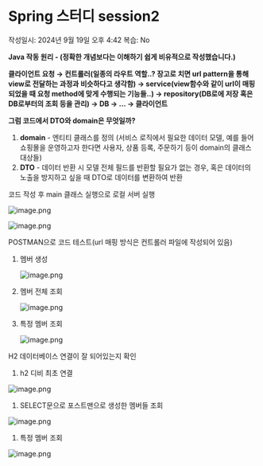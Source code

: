 # Spring 스터디 session2

작성일시: 2024년 9월 19일 오후 4:42
복습: No

**Java 작동 원리 - (정확한 개념보다는 이해하기 쉽게 비유적으로 작성했습니다.)**

**클라이언트 요청 → 컨트롤러(일종의 라우트 역할..? 장고로 치면 url pattern을 통해 view로 전달하는 과정과 비슷하다고 생각함) → service(view함수와 같이 url이 매핑되었을 때 요청 method에 맞게 수행되는 기능들..) → repository(DB로에 저장 혹은 DB로부터의 조회 등을 관리) → DB → … → 클라이언트**

**그럼 코드에서 DTO와 domain은 무엇일까?**

1. **domain** - 엔티티 클래스를 정의 (서비스 로직에서 필요한 데이터 모델, 예를 들어 쇼핑몰을 운영하고자 한다면 사용자, 상품 등록, 주문하기 등이 domain의 클래스 대상들)
2. **DTO** - 데이터 반환 시 모델 전체 필드를 반환할 필요가 없는 경우, 혹은 데이터의 노출을 방지하고 싶을 때 DTO로 데이터를 변환하여 반환

코드 작성 후 main 클래스 실행으로 로컬 서버 실행

![image.png](image.png)

![image.png](image%201.png)

POSTMAN으로 코드 테스트(url 매핑 방식은 컨트롤러 파일에 작성되어 있음)

1. 멤버 생성

   ![image.png](image%202.png)

2. 멤버 전체 조회

   ![image.png](image%203.png)

3. 특정 멤버 조회

   ![image.png](image%204.png)


H2 데이터베이스 연결이 잘 되어있는지 확인

1. h2 디비 최초 연결

![image.png](image%205.png)

1. SELECT문으로 포스트맨으로 생성한 멤버들 조회

![image.png](image%206.png)

1. 특정 멤버 조회

![image.png](image%207.png)